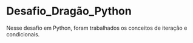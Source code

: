 # Desafio_Dragão_Python
 Nesse desafio em Python, foram trabalhados os conceitos de iteração e condicionais.
